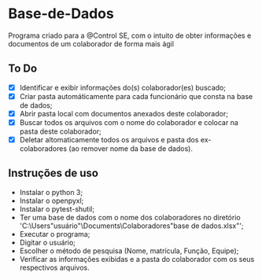 # Base-de-Dados
Programa criado para a @Control SE, com o intuito de obter informações e documentos de um colaborador de forma mais ágil

## To Do

- [X] Identificar e exibir informações do(s) colaborador(es) buscado;
- [X] Criar pasta automáticamente para cada funcionário que consta na base de dados;
- [X] Abrir pasta local com documentos anexados deste colaborador;
- [X] Buscar todos os arquivos com o nome do colaborador e colocar na pasta deste colaborador;
- [X] Deletar altomaticamente todos os arquivos e pasta dos ex-colaboradores (ao remover nome da base de dados).

## Instruções de uso

- Instalar o python 3;
- Instalar o openpyxl;
- Instalar o pytest-shutil;
- Ter uma base de dados com o nome dos colaboradores no diretório 'C:\Users\"usuário"\Documents\Colaboradores\"base de dados.xlsx"';
- Executar o programa;
- Digitar o usuário;
- Escolher o método de pesquisa (Nome, matrícula, Função, Equipe);
- Verificar as informações exibidas e a pasta do colaborador com os seus respectivos arquivos.
